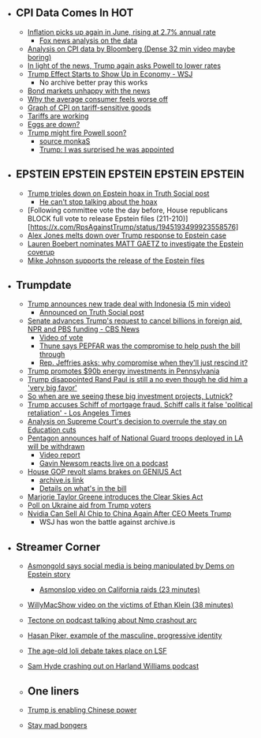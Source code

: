   - ## CPI Data Comes In HOT
    - [Inflation picks up again in June, rising at 2.7% annual rate](https://www.cnbc.com/2025/07/15/cpi-inflation-report-june-2025.html)
      - [Fox news analysis on the data](https://x.com/Acyn/status/1945300950455083217)
    - [Analysis on CPI data by Bloomberg (Dense 32 min video maybe boring)](https://www.youtube.com/live/gj79Eh7mVj4?si=w_tgYB3W2RVxXIMq)
    -  [In light of the news, Trump again asks Powell to lower rates](https://x.com/TrumpDailyPosts/status/1945128752393904615)
    - [Trump Effect Starts to Show Up in Economy - WSJ](https://www.wsj.com/economy/trump-effect-starts-to-show-up-in-economy-45c83c7a)
      - No archive better pray this works
    - [Bond markets unhappy with the news](https://x.com/Barchart/status/1945188242816389441)
    - [Why the average consumer feels worse off](https://x.com/EPBResearch/status/1945191518072885453)
    - [Graph of CPI on tariff-sensitive goods](https://x.com/SpencerHakimian/status/1945123788678427121)
    - [Tariffs are working](https://x.com/JoshEakle/status/1945299356426314038)
    - [Eggs are down?](https://x.com/Acyn/status/1945309881638248636)
    - [Trump might fire Powell soon?](https://x.com/ArmandDoma/status/1945506601038712946)
      - [source monkaS](https://x.com/RpsAgainstTrump/status/1945511761722937727)
      - [Trump: I was surprised he was appointed](https://x.com/RpsAgainstTrump/status/1945514758150451206)
  - ## EPSTEIN EPSTEIN EPSTEIN EPSTEIN EPSTEIN
    - [Trump triples down on Epstein hoax in Truth Social post](https://x.com/atrupar/status/1945479926330667481)
      - [He can't stop talking about the hoax](https://x.com/RpsAgainstTrump/status/1945518275644768373)
    - [Following committee vote the day before, House republicans BLOCK full vote to release Epstein files (211-210)][https://x.com/RpsAgainstTrump/status/1945193499923558576]
    - [Alex Jones melts down over Trump response to Epstein case](https://x.com/RpsAgainstTrump/status/1945332466937438510)
    - [Lauren Boebert nominates MATT GAETZ to investigate the Epstein coverup](https://x.com/bennyjohnson/status/1945190215548617170)
    - [Mike Johnson supports the release of the Epstein files](https://x.com/ReallyAmerican1/status/1945243341467029750)
  - ## Trumpdate
    - [Trump announces new trade deal with Indonesia (5 min video)](https://youtu.be/CmN0YnnroUY?si=GzqxW2myiY9jc6pR)
      - [Announced on Truth Social post](https://x.com/MAGAResource/status/1945328350626447735)
    - [Senate advances Trump's request to cancel billions in foreign aid, NPR and PBS funding - CBS News](https://www.cbsnews.com/news/senate-rescissions-package-foreign-aid-npr-pbs-funding/)
      - [Video of vote](https://x.com/DogRightGirl/status/1945294326373765510)
      - [Thune says PEPFAR was the compromise to help push the bill through](https://x.com/cspan/status/1945193756086378516)
      - [Rep. Jeffries asks: why compromise when they'll just rescind it?](https://x.com/Acyn/status/1945280280371314999)
    - [Trump promotes $90b energy investments in Pennsylvania](https://www.wtae.com/article/mccormick-trump-90b-energy-investment-pennsylvania/65412969)
    - [Trump disappointed Rand Paul is still a no even though he did him a 'very big favor'](https://x.com/atrupar/status/1945211309294780527)
    - [So when are we seeing these big investment projects, Lutnick?](https://x.com/atrupar/status/1945284997004370260)
    - [Trump accuses Schiff of mortgage fraud. Schiff calls it false 'political retaliation' - Los Angeles Times](https://www.latimes.com/politics/story/2025-07-15/trump-accuses-schiff-of-mortgage-fraud-which-schiff-calls-false-political-retaliation) 
    - [Analysis on Supreme Court's decision to overrule the stay on Education cuts](https://x.com/Acyn/status/1945291697077772649)
    - [Pentagon announces half of National Guard troops deployed in LA will be withdrawn](https://x.com/RpsAgainstTrump/status/1945270544506528190)
      - [Video report](https://youtu.be/lUtJgq-1a-M?si=Mv3AAXS1EBjk5X26)
      - [Gavin Newsom reacts live on a podcast](https://x.com/PodSaveAmerica/status/1945270557114511380)
    - [House GOP revolt slams brakes on GENIUS Act](https://www.axios.com/2025/07/15/house-genius-act-vote-derailed)
      - [archive.is link](https://archive.is/aMOqE)
      - [Details on what's in the bill](https://www.cnbc.com/2025/07/14/crypto-week-genius-act.html)
    - [Marjorie Taylor Greene introduces the Clear Skies Act](https://x.com/ShadowofEzra/status/1945338435935572269)
    - [Poll on Ukraine aid from Trump voters](https://x.com/OpenSourceZone/status/1944852678804430952)
    - [Nvidia Can Sell AI Chip to China Again After CEO Meets Trump](https://www.wsj.com/tech/nvidia-wins-ok-to-resume-sales-of-ai-chip-to-china-after-ceo-meets-trump-68f55d71)
      - WSJ has won the battle against archive.is
  - ## Streamer Corner
    - [Asmongold says social media is being manipulated by Dems on Epstein story](https://x.com/Awk20000/status/1945305923439779910)
      - [Asmonslop video on California raids (23 minutes)](https://youtu.be/MYagM4mC-nA?si=DoSuYVSlLfCalpSD)
    - [WillyMacShow video on the victims of Ethan Klein (38 minutes)](https://youtu.be/UhLyi4ewlnQ?si=Ahq468w3xEutOfs4)
    - [Tectone on podcast talking about Nmp crashout arc](https://x.com/Awk20000/status/1945295012683767848)
    - [Hasan Piker, example of the masculine, progressive identity](https://x.com/Awk20000/status/1945289476105728467)
    - [The age-old loli debate takes place on LSF](https://www.reddit.com/r/LivestreamFail/comments/1m0xh97/the_absolute_state_of_kick_recently_partnered/)
    - [Sam Hyde crashing out on Harland Williams podcast](https://x.com/Awk20000/status/1945505858043125996)
    
    - ## One liners
    - [Trump is enabling Chinese power](https://www.noahpinion.blog/p/trump-is-enabling-chinese-power?r=1uqnkf&utm_campaign=post&utm_medium=web&showWelcomeOnShare=false)
    - [Stay mad bongers](https://x.com/Noahpinion/status/1945362777612411136)
#